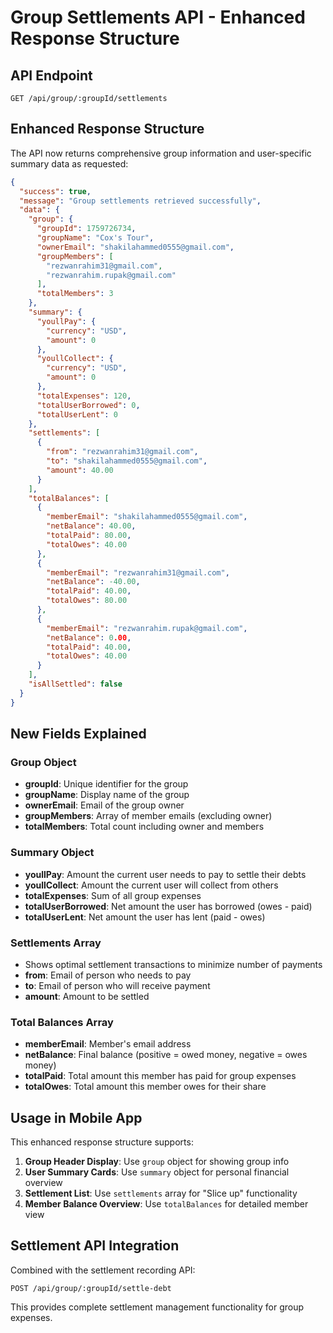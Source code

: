 # Group Settlements API - Enhanced Response Structure

## API Endpoint
```
GET /api/group/:groupId/settlements
```

## Enhanced Response Structure

The API now returns comprehensive group information and user-specific summary data as requested:

```json
{
  "success": true,
  "message": "Group settlements retrieved successfully",
  "data": {
    "group": {
      "groupId": 1759726734,
      "groupName": "Cox's Tour",
      "ownerEmail": "shakilahammed0555@gmail.com",
      "groupMembers": [
        "rezwanrahim31@gmail.com",
        "rezwanrahim.rupak@gmail.com"
      ],
      "totalMembers": 3
    },
    "summary": {
      "youllPay": {
        "currency": "USD",
        "amount": 0
      },
      "youllCollect": {
        "currency": "USD",
        "amount": 0
      },
      "totalExpenses": 120,
      "totalUserBorrowed": 0,
      "totalUserLent": 0
    },
    "settlements": [
      {
        "from": "rezwanrahim31@gmail.com",
        "to": "shakilahammed0555@gmail.com",
        "amount": 40.00
      }
    ],
    "totalBalances": [
      {
        "memberEmail": "shakilahammed0555@gmail.com",
        "netBalance": 40.00,
        "totalPaid": 80.00,
        "totalOwes": 40.00
      },
      {
        "memberEmail": "rezwanrahim31@gmail.com",
        "netBalance": -40.00,
        "totalPaid": 40.00,
        "totalOwes": 80.00
      },
      {
        "memberEmail": "rezwanrahim.rupak@gmail.com",
        "netBalance": 0.00,
        "totalPaid": 40.00,
        "totalOwes": 40.00
      }
    ],
    "isAllSettled": false
  }
}
```

## New Fields Explained

### Group Object
- **groupId**: Unique identifier for the group
- **groupName**: Display name of the group
- **ownerEmail**: Email of the group owner
- **groupMembers**: Array of member emails (excluding owner)
- **totalMembers**: Total count including owner and members

### Summary Object
- **youllPay**: Amount the current user needs to pay to settle their debts
- **youllCollect**: Amount the current user will collect from others
- **totalExpenses**: Sum of all group expenses
- **totalUserBorrowed**: Net amount the user has borrowed (owes - paid)
- **totalUserLent**: Net amount the user has lent (paid - owes)

### Settlements Array
- Shows optimal settlement transactions to minimize number of payments
- **from**: Email of person who needs to pay
- **to**: Email of person who will receive payment
- **amount**: Amount to be settled

### Total Balances Array
- **memberEmail**: Member's email address
- **netBalance**: Final balance (positive = owed money, negative = owes money)
- **totalPaid**: Total amount this member has paid for group expenses
- **totalOwes**: Total amount this member owes for their share

## Usage in Mobile App

This enhanced response structure supports:

1. **Group Header Display**: Use `group` object for showing group info
2. **User Summary Cards**: Use `summary` object for personal financial overview
3. **Settlement List**: Use `settlements` array for "Slice up" functionality
4. **Member Balance Overview**: Use `totalBalances` for detailed member view

## Settlement API Integration

Combined with the settlement recording API:
```
POST /api/group/:groupId/settle-debt
```

This provides complete settlement management functionality for group expenses.